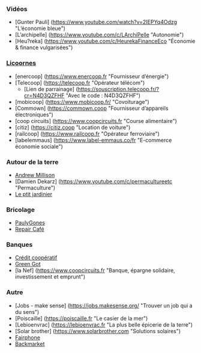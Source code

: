 ### Vidéos

- [Gunter Pauli] (https://www.youtube.com/watch?v=2IEPYq4Odzg "L’économie bleue")
- [L’archipelle] (https://www.youtube.com/c/LArchiPelle "Autonomie")
- [Heu?reka] (https://www.youtube.com/c/HeurekaFinanceEco "Économie & finance vulgarisées")

### [Licoornes](https://www.licoornes.coop "Groupement de coopératives pour fournir des alternatives plus saines à notre consommation")
- [enercoop] (https://www.enercoop.fr "Fournisseur d’énergie")
- [Telecoop] (https://telecoop.fr "Opérateur télécom")
  - [Lien de parrainage] (https://souscription.telecoop.fr/?cr=N4D3QZFHF "Avec le code : N4D3QZFHF")
- [mobicoop] (https://www.mobicoop.fr/ "Covoiturage")
- [Commown] (https://commown.coop "Fournisseur d’appareils électroniques")
- [coop circuits] (https://www.coopcircuits.fr "Course alimentaire")
- [citiz] (https://citiz.coop "Location de voiture")
- [railcoop] (https://www.railcoop.fr "Opérateur ferroviaire")
- [labelemmaus] (https://www.label-emmaus.co/fr "E-commerce économie sociale")

### Autour de la terre

- [Andrew Millison](https://www.youtube.com/c/amillison "Permaculture")
- [Damien Dekarz] (https://www.youtube.com/c/permacultureetc "Permaculture")
- [Le ptit jardinier](https://www.facebook.com/LeptiitJardinier "Superbes partages de connaissances sur la nature")

### Bricolage

- [PaulyGones](https://www.youtube.com/@Paulygones/videos "Superbes vidéos de bricolage")
- [Repair Café](https://www.repaircafe.org/fr/ "Réseau de café pour réparer nos bouzins")

### Banques
- [Crédit coopératif](https://www.credit-cooperatif.coop/ "Banque, pour la durabilité des territoires")
- [Green Got](https://green-got.com/ "Presque une banque, (pas de crédit pas de droit à la dénomination 'banque') verte")
- [la Nef] (https://www.coopcircuits.fr "Banque, épargne solidaire, investissement et emprunt")

### Autre

- [Jobs - make sense] (https://jobs.makesense.org/ "Trouver un job qui a du sens")
- [Poiscaille] (https://poiscaille.fr "Le casier de la mer")
- [Lebioenvrac] (https://lebioenvrac.fr "La plus belle épicerie de la terre")
- [Solar brother] (https://www.solarbrother.com "Solutions solaires")
- [Fairphone](https://www.fairphone.com/fr "Un smartphone utraréparable qui essaye d'avoir le moins de sang possible sur l'écran")
- [Backmarket](https://www.backmarket.fr/fr-fr "Vente \(et achat\) d'objets reconditionnés")
